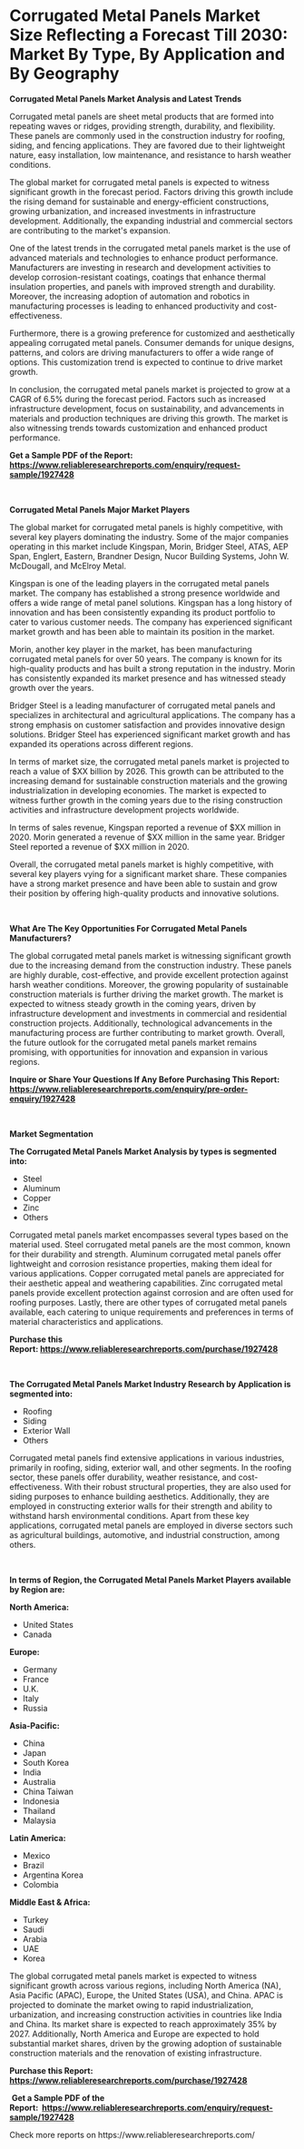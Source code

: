 <p><h1>Corrugated Metal Panels Market Size Reflecting a Forecast Till 2030: Market By Type, By Application and By Geography</h1></p><p><strong>Corrugated Metal Panels Market Analysis and Latest Trends</strong></p>
<p><p>Corrugated metal panels are sheet metal products that are formed into repeating waves or ridges, providing strength, durability, and flexibility. These panels are commonly used in the construction industry for roofing, siding, and fencing applications. They are favored due to their lightweight nature, easy installation, low maintenance, and resistance to harsh weather conditions.</p><p>The global market for corrugated metal panels is expected to witness significant growth in the forecast period. Factors driving this growth include the rising demand for sustainable and energy-efficient constructions, growing urbanization, and increased investments in infrastructure development. Additionally, the expanding industrial and commercial sectors are contributing to the market's expansion.</p><p>One of the latest trends in the corrugated metal panels market is the use of advanced materials and technologies to enhance product performance. Manufacturers are investing in research and development activities to develop corrosion-resistant coatings, coatings that enhance thermal insulation properties, and panels with improved strength and durability. Moreover, the increasing adoption of automation and robotics in manufacturing processes is leading to enhanced productivity and cost-effectiveness.</p><p>Furthermore, there is a growing preference for customized and aesthetically appealing corrugated metal panels. Consumer demands for unique designs, patterns, and colors are driving manufacturers to offer a wide range of options. This customization trend is expected to continue to drive market growth.</p><p>In conclusion, the corrugated metal panels market is projected to grow at a CAGR of 6.5% during the forecast period. Factors such as increased infrastructure development, focus on sustainability, and advancements in materials and production techniques are driving this growth. The market is also witnessing trends towards customization and enhanced product performance.</p></p>
<p><strong>Get a Sample PDF of the Report:&nbsp; <a href="https://www.reliableresearchreports.com/enquiry/request-sample/1927428">https://www.reliableresearchreports.com/enquiry/request-sample/1927428</a></strong></p>
<p>&nbsp;</p>
<p><strong>Corrugated Metal Panels Major Market Players</strong></p>
<p><p>The global market for corrugated metal panels is highly competitive, with several key players dominating the industry. Some of the major companies operating in this market include Kingspan, Morin, Bridger Steel, ATAS, AEP Span, Englert, Eastern, Brandner Design, Nucor Building Systems, John W. McDougall, and McElroy Metal.</p><p>Kingspan is one of the leading players in the corrugated metal panels market. The company has established a strong presence worldwide and offers a wide range of metal panel solutions. Kingspan has a long history of innovation and has been consistently expanding its product portfolio to cater to various customer needs. The company has experienced significant market growth and has been able to maintain its position in the market.</p><p>Morin, another key player in the market, has been manufacturing corrugated metal panels for over 50 years. The company is known for its high-quality products and has built a strong reputation in the industry. Morin has consistently expanded its market presence and has witnessed steady growth over the years.</p><p>Bridger Steel is a leading manufacturer of corrugated metal panels and specializes in architectural and agricultural applications. The company has a strong emphasis on customer satisfaction and provides innovative design solutions. Bridger Steel has experienced significant market growth and has expanded its operations across different regions.</p><p>In terms of market size, the corrugated metal panels market is projected to reach a value of $XX billion by 2026. This growth can be attributed to the increasing demand for sustainable construction materials and the growing industrialization in developing economies. The market is expected to witness further growth in the coming years due to the rising construction activities and infrastructure development projects worldwide.</p><p>In terms of sales revenue, Kingspan reported a revenue of $XX million in 2020. Morin generated a revenue of $XX million in the same year. Bridger Steel reported a revenue of $XX million in 2020.</p><p>Overall, the corrugated metal panels market is highly competitive, with several key players vying for a significant market share. These companies have a strong market presence and have been able to sustain and grow their position by offering high-quality products and innovative solutions.</p></p>
<p>&nbsp;</p>
<p><strong>What Are The Key Opportunities For Corrugated Metal Panels Manufacturers?</strong></p>
<p><p>The global corrugated metal panels market is witnessing significant growth due to the increasing demand from the construction industry. These panels are highly durable, cost-effective, and provide excellent protection against harsh weather conditions. Moreover, the growing popularity of sustainable construction materials is further driving the market growth. The market is expected to witness steady growth in the coming years, driven by infrastructure development and investments in commercial and residential construction projects. Additionally, technological advancements in the manufacturing process are further contributing to market growth. Overall, the future outlook for the corrugated metal panels market remains promising, with opportunities for innovation and expansion in various regions.</p></p>
<p><strong>Inquire or Share Your Questions If Any Before Purchasing This Report: <a href="https://www.reliableresearchreports.com/enquiry/pre-order-enquiry/1927428">https://www.reliableresearchreports.com/enquiry/pre-order-enquiry/1927428</a></strong></p>
<p>&nbsp;</p>
<p><strong>Market Segmentation</strong></p>
<p><strong>The Corrugated Metal Panels Market Analysis by types is segmented into:</strong></p>
<p><ul><li>Steel</li><li>Aluminum</li><li>Copper</li><li>Zinc</li><li>Others</li></ul></p>
<p><p>Corrugated metal panels market encompasses several types based on the material used. Steel corrugated metal panels are the most common, known for their durability and strength. Aluminum corrugated metal panels offer lightweight and corrosion resistance properties, making them ideal for various applications. Copper corrugated metal panels are appreciated for their aesthetic appeal and weathering capabilities. Zinc corrugated metal panels provide excellent protection against corrosion and are often used for roofing purposes. Lastly, there are other types of corrugated metal panels available, each catering to unique requirements and preferences in terms of material characteristics and applications.</p></p>
<p><strong>Purchase this Report:&nbsp;<a href="https://www.reliableresearchreports.com/purchase/1927428">https://www.reliableresearchreports.com/purchase/1927428</a></strong></p>
<p>&nbsp;</p>
<p><strong>The Corrugated Metal Panels Market Industry Research by Application is segmented into:</strong></p>
<p><ul><li>Roofing</li><li>Siding</li><li>Exterior Wall</li><li>Others</li></ul></p>
<p><p>Corrugated metal panels find extensive applications in various industries, primarily in roofing, siding, exterior wall, and other segments. In the roofing sector, these panels offer durability, weather resistance, and cost-effectiveness. With their robust structural properties, they are also used for siding purposes to enhance building aesthetics. Additionally, they are employed in constructing exterior walls for their strength and ability to withstand harsh environmental conditions. Apart from these key applications, corrugated metal panels are employed in diverse sectors such as agricultural buildings, automotive, and industrial construction, among others.</p></p>
<p>&nbsp;</p>
<p><strong>In terms of Region, the Corrugated Metal Panels Market Players available by Region are:</strong></p>
<p>
    <p> <strong> North America: </strong>
        <ul>
            <li>United States</li>
            <li>Canada</li>
        </ul>
        </p> 
    <p> <strong> Europe: </strong>
        <ul>
            <li>Germany</li>
            <li>France</li>
            <li>U.K.</li>
            <li>Italy</li>
            <li>Russia</li>
        </ul>
        </p> 
    <p> <strong> Asia-Pacific: </strong>
        <ul>
            <li>China</li>
            <li>Japan</li>
            <li>South Korea</li>
            <li>India</li>
            <li>Australia</li>
            <li>China Taiwan</li>
            <li>Indonesia</li>
            <li>Thailand</li>
            <li>Malaysia</li>
        </ul>
        </p> 
    <p> <strong> Latin America: </strong>
        <ul>
            <li>Mexico</li>
            <li>Brazil</li>
            <li>Argentina Korea</li>
            <li>Colombia</li>
        </ul>
        </p> 
    <p> <strong> Middle East & Africa: </strong>
        <ul>
            <li>Turkey</li>
            <li>Saudi</li>
            <li>Arabia</li>
            <li>UAE</li>
            <li>Korea</li>
        </ul>
    </p>
    </p>
<p><p>The global corrugated metal panels market is expected to witness significant growth across various regions, including North America (NA), Asia Pacific (APAC), Europe, the United States (USA), and China. APAC is projected to dominate the market owing to rapid industrialization, urbanization, and increasing construction activities in countries like India and China. Its market share is expected to reach approximately 35% by 2027. Additionally, North America and Europe are expected to hold substantial market shares, driven by the growing adoption of sustainable construction materials and the renovation of existing infrastructure.</p></p>
<p><strong>Purchase this Report: <a href="https://www.reliableresearchreports.com/purchase/1927428">https://www.reliableresearchreports.com/purchase/1927428</a></strong></p>
<p>&nbsp;<strong>Get a Sample PDF of the Report:&nbsp;&nbsp;<a href="https://www.reliableresearchreports.com/enquiry/request-sample/1927428">https://www.reliableresearchreports.com/enquiry/request-sample/1927428</a></strong></p>
<p><strong></strong></p>
<p>Check more reports on https://www.reliableresearchreports.com/</p>